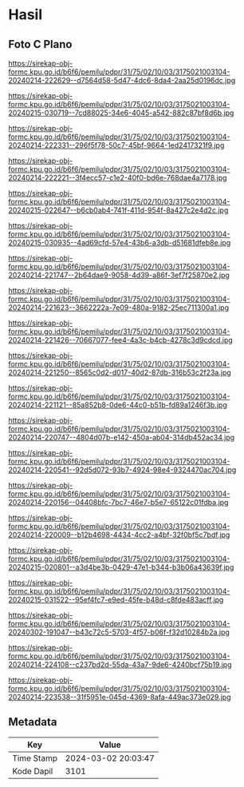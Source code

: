 # Hasil

## Foto C Plano

https://sirekap-obj-formc.kpu.go.id/b6f6/pemilu/pdpr/31/75/02/10/03/3175021003104-20240214-222629--d7564d58-5d47-4dc6-8da4-2aa25d0196dc.jpg

https://sirekap-obj-formc.kpu.go.id/b6f6/pemilu/pdpr/31/75/02/10/03/3175021003104-20240215-030719--7cd88025-34e6-4045-a542-882c87bf8d6b.jpg

https://sirekap-obj-formc.kpu.go.id/b6f6/pemilu/pdpr/31/75/02/10/03/3175021003104-20240214-222331--296f5f78-50c7-45bf-9664-1ed2417321f9.jpg

https://sirekap-obj-formc.kpu.go.id/b6f6/pemilu/pdpr/31/75/02/10/03/3175021003104-20240214-222221--3f4ecc57-c1e2-40f0-bd6e-768dae4a7178.jpg

https://sirekap-obj-formc.kpu.go.id/b6f6/pemilu/pdpr/31/75/02/10/03/3175021003104-20240215-022647--b6cb0ab4-741f-411d-954f-8a427c2e4d2c.jpg

https://sirekap-obj-formc.kpu.go.id/b6f6/pemilu/pdpr/31/75/02/10/03/3175021003104-20240215-030935--4ad69cfd-57e4-43b6-a3db-d51681dfeb8e.jpg

https://sirekap-obj-formc.kpu.go.id/b6f6/pemilu/pdpr/31/75/02/10/03/3175021003104-20240214-221747--2b64dae9-9058-4d39-a86f-3ef7f25870e2.jpg

https://sirekap-obj-formc.kpu.go.id/b6f6/pemilu/pdpr/31/75/02/10/03/3175021003104-20240214-221623--3662222a-7e09-480a-9182-25ec711300a1.jpg

https://sirekap-obj-formc.kpu.go.id/b6f6/pemilu/pdpr/31/75/02/10/03/3175021003104-20240214-221426--70667077-fee4-4a3c-b4cb-4278c3d9cdcd.jpg

https://sirekap-obj-formc.kpu.go.id/b6f6/pemilu/pdpr/31/75/02/10/03/3175021003104-20240214-221250--8565c0d2-d017-40d2-87db-316b53c2f23a.jpg

https://sirekap-obj-formc.kpu.go.id/b6f6/pemilu/pdpr/31/75/02/10/03/3175021003104-20240214-221121--85a852b8-0de6-44c0-b51b-fd89a1246f3b.jpg

https://sirekap-obj-formc.kpu.go.id/b6f6/pemilu/pdpr/31/75/02/10/03/3175021003104-20240214-220747--4804d07b-e142-450a-ab04-314db452ac34.jpg

https://sirekap-obj-formc.kpu.go.id/b6f6/pemilu/pdpr/31/75/02/10/03/3175021003104-20240214-220541--92d5d072-93b7-4924-98e4-9324470ac704.jpg

https://sirekap-obj-formc.kpu.go.id/b6f6/pemilu/pdpr/31/75/02/10/03/3175021003104-20240214-220156--04408bfc-7bc7-46e7-b5e7-65122c01fdba.jpg

https://sirekap-obj-formc.kpu.go.id/b6f6/pemilu/pdpr/31/75/02/10/03/3175021003104-20240214-220009--b12b4698-4434-4cc2-a4bf-32f0bf5c7bdf.jpg

https://sirekap-obj-formc.kpu.go.id/b6f6/pemilu/pdpr/31/75/02/10/03/3175021003104-20240215-020801--a3d4be3b-0429-47e1-b344-b3b06a43639f.jpg

https://sirekap-obj-formc.kpu.go.id/b6f6/pemilu/pdpr/31/75/02/10/03/3175021003104-20240215-031522--95ef4fc7-e9ed-45fe-b48d-c8fde483acff.jpg

https://sirekap-obj-formc.kpu.go.id/b6f6/pemilu/pdpr/31/75/02/10/03/3175021003104-20240302-191047--b43c72c5-5703-4f57-b06f-f32d10284b2a.jpg

https://sirekap-obj-formc.kpu.go.id/b6f6/pemilu/pdpr/31/75/02/10/03/3175021003104-20240214-224108--c237bd2d-55da-43a7-9de6-4240bcf75b19.jpg

https://sirekap-obj-formc.kpu.go.id/b6f6/pemilu/pdpr/31/75/02/10/03/3175021003104-20240214-223538--31f5951e-045d-4369-8afa-449ac373e029.jpg


## Metadata

| Key        | Value               |
| ---------- | ------------------- |
| Time Stamp | 2024-03-02 20:03:47 |
| Kode Dapil | 3101                |



